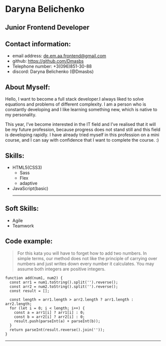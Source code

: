 # Daryna Belichenko

## Junior Frontend Developer

## Contact information:

- email address: de.em.aa.frontend@gmail.com
- github: https://github.com/Dmasbs
- Telephone number: +3(096)851-30-88
- discord: Daryna Belichenko (@Dmasbs)

## About Myself:

Hello, I want to become a full stack developer.I always liked to solve equations and problems of different complexity. I am a person who is constantly developing and I like learning something new, which is native to my personality.

This year, I’ve become interested in the IT field and I’ve realised that it will be my future profession, because progress does not stand still and this field is developing rapidly. I have already tried myself in this profession on a mini course, and I can say with confidence that I want to complete the course. :)

## Skills:

- HTML5(CSS3)
  - Sass
  - Flex
  - adaptive
- JavaScript(basic)
  ***

## Soft Skills:

- Agile
- Teamwork

## Code example:

> For this kata you will have to forget how to add two numbers. In simple terms, our method does not like the principle of carrying over numbers and just writes down every number it calculates.
> You may assume both integers are positive integers.

```
function add(num1, num2) {
  const arr1 = num1.toString().split('').reverse();
  const arr2 = num2.toString().split('').reverse();
  const result = [];

  const length = arr1.length > arr2.length ? arr1.length : arr2.length;
  for (let i = 0; i < length; i++) {
    const a = arr1[i] ? arr1[i] : 0;
    const b = arr2[i] ? arr2[i] : 0;
    result.push(parseInt(a) + parseInt(b));
  }
  return parseInt(result.reverse().join(''));
}
```

---
